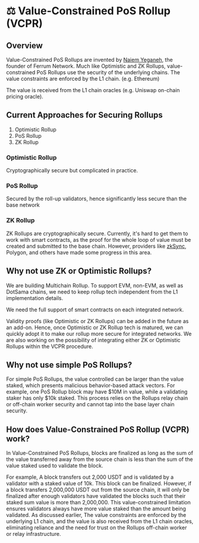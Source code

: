 # ⚖️ Value-Constrained PoS Rollup (VCPR)

## Overview

Value-Constrained PoS Rollups are invented by [Naiem Yeganeh](https://app.gitbook.com/u/rJ7jDJJY9khFwQtRT8XsXqTe8Tn1 "mention"), the founder of Ferrum Network. Much like Optimistic and ZK Rollups, value-constrained PoS Rollups use the security of the underlying chains. The value constraints are enforced by the L1 chain. (e.g. Ethereum)

The value is received from the L1 chain oracles (e.g. Uniswap on-chain pricing oracle).

## Current Approaches for Securing Rollups

1. Optimistic Rollup
2. PoS Rollup
3. ZK Rollup

### Optimistic Rollup

Cryptographically secure but complicated in practice.

### PoS Rollup

Secured by the roll-up validators, hence significantly less secure than the base network

### ZK Rollup

ZK Rollups are cryptographically secure. Currently, it's hard to get them to work with smart contracts, as the proof for the whole loop of value must be created and submitted to the base chain. However, providers like [zkSync](https://zksync.io/), Polygon, and others have made some progress in this area.&#x20;

## Why not use ZK or Optimistic Rollups?

We are building Multichain Rollup. To support EVM, non-EVM, as well as DotSama chains, we need to keep rollup tech independent from the L1 implementation details.

We need the full support of smart contracts on each integrated network.

Validity proofs (like Optimistic or ZK Rollups) can be added in the future as an add-on. Hence, once Optimistic or ZK Rollup tech is matured, we can quickly adopt it to make our rollup more secure for integrated networks. We are also working on the possibility of integrating either ZK or Optimistic Rollups within the VCPR procedure.&#x20;

## Why not use simple PoS Rollups?

For simple PoS Rollups, the value controlled can be larger than the value staked, which presents malicious behavior-based attack vectors. For example, one PoS Rollup block may have $10M in value, while a validating staker has only $10k staked. This process relies on the Rollups relay chain or off-chain worker security and cannot tap into the base layer chain security.

## How does Value-Constrained PoS Rollup (VCPR) work?

In Value-Constrained PoS Rollups, blocks are finalized as long as the sum of the value transferred away from the source chain is less than the sum of the value staked used to validate the block.

For example, A block transfers out 2,000 USDT and is validated by a validator with a staked value of 10k. This block can be finalized. However, if a block transfers 2,000,000 USDT out from the source chain, it will only be finalized after enough validators have validated the blocks such that their staked sum value is more than 2,000,000. This value-constrained limitation ensures validators always have more value staked than the amount being validated. As discussed earlier, The value constraints are enforced by the underlying L1 chain, and the value is also received from the L1 chain oracles, eliminating reliance and the need for trust on the Rollups off-chain worker or relay infrastructure.




